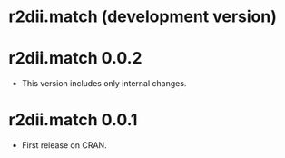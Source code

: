 # r2dii.match (development version)

# r2dii.match 0.0.2

* This version includes only internal changes.

# r2dii.match 0.0.1

* First release on CRAN.
